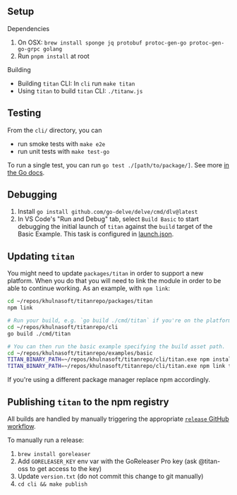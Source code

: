 ## Setup

Dependencies

1.  On OSX: `brew install sponge jq protobuf protoc-gen-go protoc-gen-go-grpc golang`
1.  Run `pnpm install` at root

Building

- Building `titan` CLI: In `cli` run `make titan`
- Using `titan` to build `titan` CLI: `./titanw.js`

## Testing

From the `cli/` directory, you can

- run smoke tests with `make e2e`
- run unit tests with `make test-go`

To run a single test, you can run `go test ./[path/to/package/]`. See more [in the Go docs](https://pkg.go.dev/cmd/go#hdr-Test_packages).

## Debugging

1. Install `go install github.com/go-delve/delve/cmd/dlv@latest`
2. In VS Code's "Run and Debug" tab, select `Build Basic` to start debugging the initial launch of `titan` against the `build` target of the Basic Example. This task is configured in [launch.json](./.vscode/launch.json).

## Updating `titan`

You might need to update `packages/titan` in order to support a new platform. When you do that you will need to link the module in order to be able to continue working. As an example, with `npm link`:

```sh
cd ~/repos/khulnasoft/titanrepo/packages/titan
npm link

# Run your build, e.g. `go build ./cmd/titan` if you're on the platform you're adding.
cd ~/repos/khulnasoft/titanrepo/cli
go build ./cmd/titan

# You can then run the basic example specifying the build asset path.
cd ~/repos/khulnasoft/titanrepo/examples/basic
TITAN_BINARY_PATH=~/repos/khulnasoft/titanrepo/cli/titan.exe npm install
TITAN_BINARY_PATH=~/repos/khulnasoft/titanrepo/cli/titan.exe npm link titan
```

If you're using a different package manager replace npm accordingly.

## Publishing `titan` to the npm registry

All builds are handled by manually triggering the appropriate [`release` GitHub workflow](./.github/workflows/release.yml).

To manually run a release:

1. `brew install goreleaser`
2. Add `GORELEASER_KEY` env var with the GoReleaser Pro key (ask @titan-oss to get access to the key)
3. Update `version.txt` (do not commit this change to git manually)
4. `cd cli && make publish`
